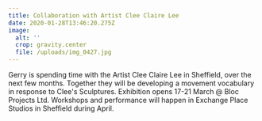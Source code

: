 ```yaml
---
title: Collaboration with Artist Clee Claire Lee
date: 2020-01-28T13:46:20.275Z
image:
  alt: ''
  crop: gravity.center
  file: /uploads/img_0427.jpg
---
```

Gerry is spending time with the Artist Clee Claire Lee in Sheffield, over the next few months. Together they will be developing a movement vocabulary in response to Clee's Sculptures. Exhibition opens 17-21 March @ Bloc Projects Ltd. Workshops and performance will happen in Exchange Place Studios in Sheffield during April.
